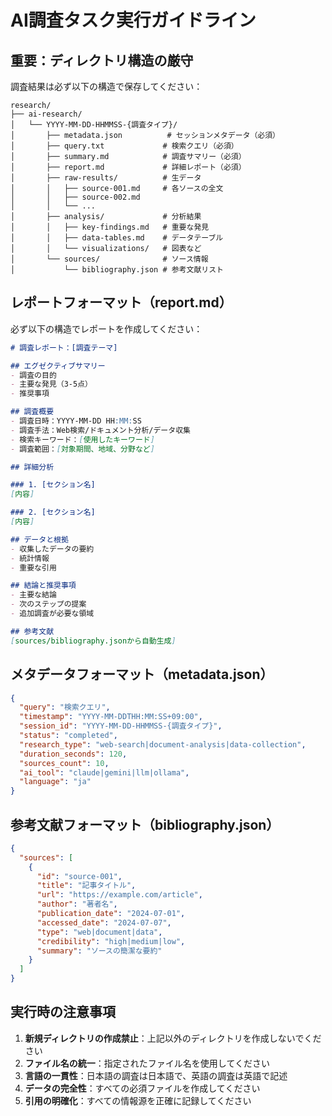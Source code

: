 # AI調査タスク実行ガイドライン

## 重要：ディレクトリ構造の厳守

調査結果は必ず以下の構造で保存してください：

```
research/
├── ai-research/
│   └── YYYY-MM-DD-HHMMSS-{調査タイプ}/
│       ├── metadata.json          # セッションメタデータ（必須）
│       ├── query.txt             # 検索クエリ（必須）
│       ├── summary.md            # 調査サマリー（必須）
│       ├── report.md             # 詳細レポート（必須）
│       ├── raw-results/          # 生データ
│       │   ├── source-001.md     # 各ソースの全文
│       │   ├── source-002.md
│       │   └── ...
│       ├── analysis/             # 分析結果
│       │   ├── key-findings.md   # 重要な発見
│       │   ├── data-tables.md    # データテーブル
│       │   └── visualizations/   # 図表など
│       └── sources/              # ソース情報
│           └── bibliography.json # 参考文献リスト
```

## レポートフォーマット（report.md）

必ず以下の構造でレポートを作成してください：

```markdown
# 調査レポート：[調査テーマ]

## エグゼクティブサマリー
- 調査の目的
- 主要な発見（3-5点）
- 推奨事項

## 調査概要
- 調査日時：YYYY-MM-DD HH:MM:SS
- 調査手法：Web検索/ドキュメント分析/データ収集
- 検索キーワード：[使用したキーワード]
- 調査範囲：[対象期間、地域、分野など]

## 詳細分析

### 1. [セクション名]
[内容]

### 2. [セクション名]
[内容]

## データと根拠
- 収集したデータの要約
- 統計情報
- 重要な引用

## 結論と推奨事項
- 主要な結論
- 次のステップの提案
- 追加調査が必要な領域

## 参考文献
[sources/bibliography.jsonから自動生成]
```

## メタデータフォーマット（metadata.json）

```json
{
  "query": "検索クエリ",
  "timestamp": "YYYY-MM-DDTHH:MM:SS+09:00",
  "session_id": "YYYY-MM-DD-HHMMSS-{調査タイプ}",
  "status": "completed",
  "research_type": "web-search|document-analysis|data-collection",
  "duration_seconds": 120,
  "sources_count": 10,
  "ai_tool": "claude|gemini|llm|ollama",
  "language": "ja"
}
```

## 参考文献フォーマット（bibliography.json）

```json
{
  "sources": [
    {
      "id": "source-001",
      "title": "記事タイトル",
      "url": "https://example.com/article",
      "author": "著者名",
      "publication_date": "2024-07-01",
      "accessed_date": "2024-07-07",
      "type": "web|document|data",
      "credibility": "high|medium|low",
      "summary": "ソースの簡潔な要約"
    }
  ]
}
```

## 実行時の注意事項

1. **新規ディレクトリの作成禁止**：上記以外のディレクトリを作成しないでください
2. **ファイル名の統一**：指定されたファイル名を使用してください
3. **言語の一貫性**：日本語の調査は日本語で、英語の調査は英語で記述
4. **データの完全性**：すべての必須ファイルを作成してください
5. **引用の明確化**：すべての情報源を正確に記録してください